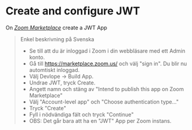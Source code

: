 # Create and configure JWT
On *[Zoom Marketplace](https://marketplace.zoom.us/docs/guides/build/jwt-app)* create a JWT App  

> Enkel beskrivning på Svenska
>* Se till att du är inloggad i Zoom i din webbläsare med ett Admin konto.
>* Gå till https://marketplace.zoom.us/ och välj "sign in". Du blir nu automtiskt inloggad.
>* Välj Devlope -> Build App.
>* Undrae JWT, tryck Create.
>* Angett namn och stäng av "Intend to publish this app on Zoom Marketplace"
>* Välj "Account-level app" och "Choose authentication type..."
>* Tryck "Create"
>* Fyll i nödvändiga fält och tryck "Continue"
>* OBS: Det går bara att ha en "JWT" App per Zoom instans.
